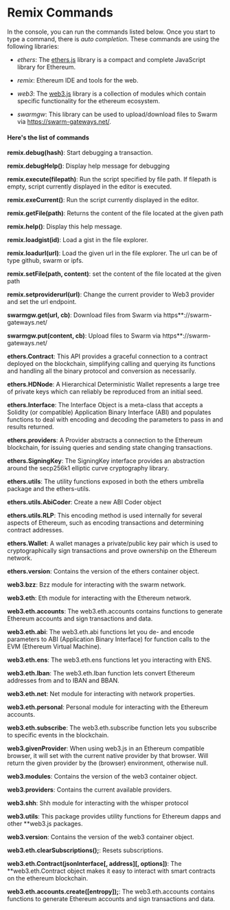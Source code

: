# Remix Commands

In the console, you can run the commands listed below. Once you start to type a
command, there is _auto completion_. These commands are using the following
libraries:

- _ethers_: The
  [ethers.js](https://docs.ethers.io/ethers.js/html/getting-started.html)
  library is a compact and complete JavaScript library for Ethereum.

- _remix_: Ethereum IDE and tools for the web.

- _web3_: The [web3.js](https://web3js.readthedocs.io/en/1.0/) library is a
  collection of modules which contain specific functionality for the ethereum
  ecosystem.

- _swarmgw_: This library can be used to upload/download files to Swarm via
  https://swarm-gateways.net/.

#### Here's the list of commands

**remix.debug(hash)**: Start debugging a transaction.

**remix.debugHelp()**: Display help message for debugging

**remix.execute(filepath)**: Run the script specified by file path. If filepath
is empty, script currently displayed in the editor is executed.

**remix.exeCurrent()**: Run the script currently displayed in the editor.

**remix.getFile(path)**: Returns the content of the file located at the given
path

**remix.help()**: Display this help message.

**remix.loadgist(id)**: Load a gist in the file explorer.

**remix.loadurl(url)**: Load the given url in the file explorer. The url can be
of type github, swarm or ipfs.

**remix.setFile(path, content)**: set the content of the file located at the
given path

**remix.setproviderurl(url)**: Change the current provider to Web3 provider and
set the url endpoint.

**swarmgw.get(url, cb)**: Download files from Swarm via
https\*\*://swarm-gateways.net/

**swarmgw.put(content, cb)**: Upload files to Swarm via
https\*\*://swarm-gateways.net/

**ethers.Contract**: This API provides a graceful connection to a contract
deployed on the blockchain, simplifying calling and querying its functions and
handling all the binary protocol and conversion as necessarily.

**ethers.HDNode**: A Hierarchical Deterministic Wallet represents a large tree
of private keys which can reliably be reproduced from an initial seed.

**ethers.Interface**: The Interface Object is a meta-class that accepts a
Solidity (or compatible) Application Binary Interface (ABI) and populates
functions to deal with encoding and decoding the parameters to pass in and
results returned.

**ethers.providers**: A Provider abstracts a connection to the Ethereum
blockchain, for issuing queries and sending state changing transactions.

**ethers.SigningKey**: The SigningKey interface provides an abstraction around
the secp256k1 elliptic curve cryptography library.

**ethers.utils**: The utility functions exposed in both the ethers umbrella
package and the ethers-utils.

**ethers.utils.AbiCoder**: Create a new ABI Coder object

**ethers.utils.RLP**: This encoding method is used internally for several
aspects of Ethereum, such as encoding transactions and determining contract
addresses.

**ethers.Wallet**: A wallet manages a private/public key pair which is used to
cryptographically sign transactions and prove ownership on the Ethereum network.

**ethers.version**: Contains the version of the ethers container object.

**web3.bzz**: Bzz module for interacting with the swarm network.

**web3.eth**: Eth module for interacting with the Ethereum network.

**web3.eth.accounts**: The web3.eth.accounts contains functions to generate
Ethereum accounts and sign transactions and data.

**web3.eth.abi**: The web3.eth.abi functions let you de- and encode parameters
to ABI (Application Binary Interface) for function calls to the EVM (Ethereum
Virtual Machine).

**web3.eth.ens**: The web3.eth.ens functions let you interacting with ENS.

**web3.eth.Iban**: The web3.eth.Iban function lets convert Ethereum addresses
from and to IBAN and BBAN.

**web3.eth.net**: Net module for interacting with network properties.

**web3.eth.personal**: Personal module for interacting with the Ethereum
accounts.

**web3.eth.subscribe**: The web3.eth.subscribe function lets you subscribe to
specific events in the blockchain.

**web3.givenProvider**: When using web3.js in an Ethereum compatible browser, it
will set with the current native provider by that browser. Will return the given
provider by the (browser) environment, otherwise null.

**web3.modules**: Contains the version of the web3 container object.

**web3.providers**: Contains the current available providers.

**web3.shh**: Shh module for interacting with the whisper protocol

**web3.utils**: This package provides utility functions for Ethereum dapps and
other \*\*web3.js packages.

**web3.version**: Contains the version of the web3 container object.

**web3.eth.clearSubscriptions();**: Resets subscriptions.

**web3.eth.Contract(jsonInterface[, address][, options])**: The
\*\*web3.eth.Contract object makes it easy to interact with smart contracts on
the ethereum blockchain.

**web3.eth.accounts.create([entropy]);**: The web3.eth.accounts contains
functions to generate Ethereum accounts and sign transactions and data.
